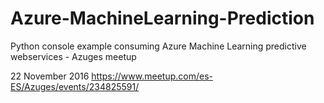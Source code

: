 # Azure-MachineLearning-Prediction
Python console example consuming Azure Machine Learning predictive webservices - Azuges meetup

22 November 2016
https://www.meetup.com/es-ES/Azuges/events/234825591/
